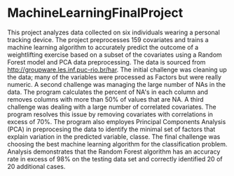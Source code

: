 # MachineLearningFinalProject
This project analyzes data collected on six individuals wearing a personal tracking device.
The project preprocesses 159 covariates and trains a machine learning algorithm to accurately predict the outcome of a weightlifting exercise based on a subset of the covariates using a Random Forest model and PCA data preprocessing.
The data is sourced from http://groupware.les.inf.puc-rio.br/har.
The initial challenge was cleaning up the data; many of the variables were processed as Factors but were really numeric.
A second challenge was managing the large number of NAs in the data.  The program calculates the percent of NA's in each column and removes columns with more than 50% of values that are NA.
A third challenge was dealing with a large number of correlated covariates.  The program resolves this issue by removing covariates with correlations in excess of 70%.  The program also employes Principal Components Analysis (PCA) in preprocesing the data to identify the minimal set of factors that explain variation in the predicted variable, classe.
The final challenge was choosing the best machine learning algorithm for the classification problem.  Analysis demonstrates that the Random Forest algorithm has an accuracy rate in excess of 98% on the testing data set and correctly identified 20 of 20 additional cases.
